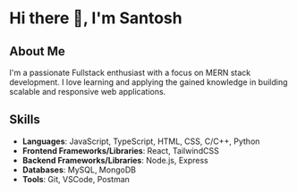 # Hi there 👋, I'm Santosh

## About Me
I'm a passionate Fullstack enthusiast with a focus on MERN stack development. I love learning and applying the gained knowledge in building scalable and responsive web applications.

## Skills
- **Languages**: JavaScript, TypeScript, HTML, CSS, C/C++, Python
- **Frontend Frameworks/Libraries**: React, TailwindCSS
- **Backend Frameworks/Libraries**: Node.js, Express
- **Databases**: MySQL, MongoDB
- **Tools**: Git, VSCode, Postman
